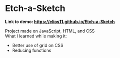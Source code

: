 # Etch-a-Sketch
**Link to demo: https://elios11.github.io/Etch-a-Sketch**  

Project made on JavaScript, HTML, and CSS  
What I learned while making it:
  - Better use of grid on CSS
  - Reducing functions